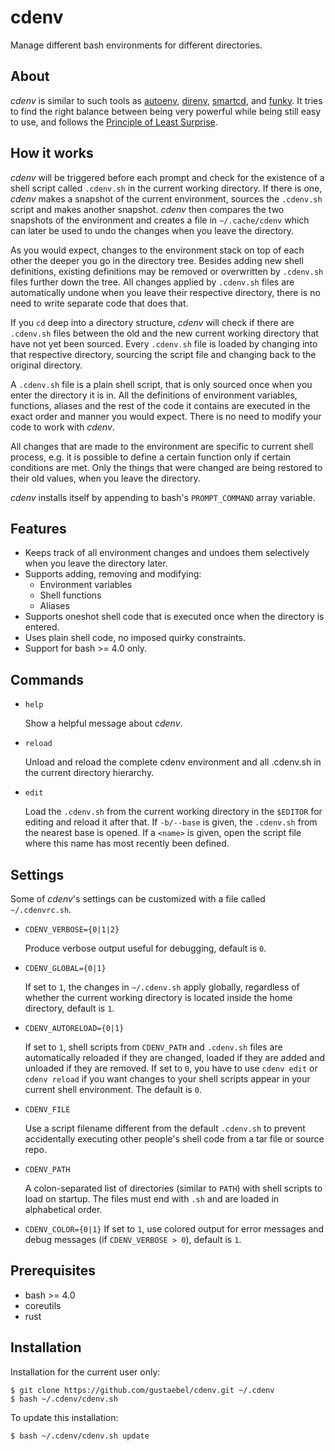 # cdenv

Manage different bash environments for different directories.


## About

*cdenv* is similar to such tools as
[autoenv](https://github.com/kennethreitz/autoenv),
[direnv](https://direnv.net), [smartcd](https://github.com/cxreg/smartcd), and
[funky](https://github.com/bbugyi200/funky).
It tries to find the right balance between being very powerful while being
still easy to use, and follows the
[Principle of Least Surprise](https://en.wikipedia.org/wiki/Principle_of_least_astonishment).


## How it works

*cdenv* will be triggered before each prompt and check for the existence of a
shell script called `.cdenv.sh` in the current working directory. If there is
one, *cdenv* makes a snapshot of the current environment, sources the
`.cdenv.sh` script and makes another snapshot. *cdenv* then compares the two
snapshots of the environment and creates a file in `~/.cache/cdenv` which can
later be used to undo the changes when you leave the directory.

As you would expect, changes to the environment stack on top of each other the
deeper you go in the directory tree. Besides adding new shell definitions,
existing definitions may be removed or overwritten by `.cdenv.sh` files further
down the tree. All changes applied by `.cdenv.sh` files are automatically
undone when you leave their respective directory, there is no need to write
separate code that does that.

If you `cd` deep into a directory structure, *cdenv* will check if there are
`.cdenv.sh` files between the old and the new current working directory that
have not yet been sourced. Every `.cdenv.sh` file is loaded by changing into
that respective directory, sourcing the script file and changing back to the
original directory.

A `.cdenv.sh` file is a plain shell script, that is only sourced once when you
enter the directory it is in. All the definitions of environment variables,
functions, aliases and the rest of the code it contains are executed in the
exact order and manner you would expect. There is no need to modify your code
to work with *cdenv*.

All changes that are made to the environment are specific to current shell
process, e.g. it is possible to define a certain function only if certain
conditions are met. Only the things that were changed are being restored to
their old values, when you leave the directory.

*cdenv* installs itself by appending to bash's `PROMPT_COMMAND` array variable.


## Features

* Keeps track of all environment changes and undoes them selectively when you
  leave the directory later.
* Supports adding, removing and modifying:
    * Environment variables
    * Shell functions
    * Aliases
* Supports oneshot shell code that is executed once when the directory is entered.
* Uses plain shell code, no imposed quirky constraints.
* Support for bash >= 4.0 only.


## Commands


* `help`

    Show a helpful message about *cdenv*.

* `reload`

    Unload and reload the complete cdenv environment and all .cdenv.sh in the
    current directory hierarchy.

* `edit`

    Load the `.cdenv.sh` from the current working directory in the `$EDITOR`
    for editing and reload it after that. If `-b/--base` is given, the
    `.cdenv.sh` from the nearest base is opened. If a `<name>` is given, open
    the script file where this name has most recently been defined.


## Settings

Some of *cdenv*'s settings can be customized with a file called `~/.cdenvrc.sh`.

* `CDENV_VERBOSE={0|1|2}`

    Produce verbose output useful for debugging, default is `0`.

* `CDENV_GLOBAL={0|1}`

    If set to `1`, the changes in `~/.cdenv.sh` apply globally, regardless of
    whether the current working directory is located inside the home directory,
    default is `1`.

* `CDENV_AUTORELOAD={0|1}`

    If set to `1`, shell scripts from `CDENV_PATH` and `.cdenv.sh` files are
    automatically reloaded if they are changed, loaded if they are added and
    unloaded if they are removed. If set to `0`, you have to use `cdenv edit` or
    `cdenv reload` if you want changes to your shell scripts appear in your
    current shell environment. The default is `0`.

* `CDENV_FILE`

    Use a script filename different from the default `.cdenv.sh` to prevent
    accidentally executing other people's shell code from a tar file or source
    repo.

* `CDENV_PATH`

    A colon-separated list of directories (similar to `PATH`) with shell
    scripts to load on startup. The files must end with `.sh` and are loaded in
    alphabetical order.

* `CDENV_COLOR={0|1}`
    If set to `1`, use colored output for error messages and debug messages
    (if `CDENV_VERBOSE > 0`), default is `1`.


## Prerequisites

* bash >= 4.0
* coreutils
* rust


## Installation

Installation for the current user only:

```console
$ git clone https://github.com/gustaebel/cdenv.git ~/.cdenv
$ bash ~/.cdenv/cdenv.sh
```

To update this installation:

```console
$ bash ~/.cdenv/cdenv.sh update
```
